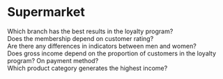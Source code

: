 # Supermarket
Which branch has the best results in the loyalty program? <br>
Does the membership depend on customer rating? <br>
Are there any differences in indicators between men and women? <br>
Does gross income depend on the proportion of customers in the loyalty program? On payment method? <br>
Which product category generates the highest income?
